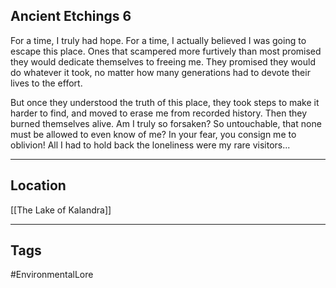## Ancient Etchings 6
For a time, I truly had hope. For a time, I actually believed I was going to escape this place. Ones that scampered more furtively than most promised they would dedicate themselves to freeing me. They promised they would do whatever it took, no matter how many generations had to devote their lives to the effort.

But once they understood the truth of this place, they took steps to make it harder to find, and moved to erase me from recorded history. Then they burned themselves alive. Am I truly so forsaken? So untouchable, that none must be allowed to even know of me? In your fear, you consign me to oblivion! All I had to hold back the loneliness were my rare visitors...

---
## Location
[[The Lake of Kalandra]]

---
## Tags
#EnvironmentalLore 